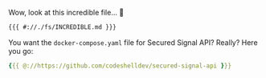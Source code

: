 Wow, look at this incredible file... 🥳

```markdown
{{{ #://./fs/INCREDIBLE.md }}}
```

You want the `docker-compose.yaml` file for Secured Signal API?
Really? Here you go:

```yaml
{{{ @://https://github.com/codeshelldev/secured-signal-api }}}
```
